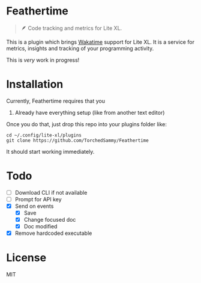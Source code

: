 # Feathertime
> 🪶 Code tracking and metrics for Lite XL.

This is a plugin which brings [Wakatime](https://wakatime.com/) support for
Lite XL. It is a service for metrics, insights and tracking of your
programming activity.

This is *very* work in progress!

# Installation
Currently, Feathertime requires that you 
1. Already have everything setup (like from another text editor)

Once you do that, just drop this repo into your plugins folder like:
```
cd ~/.config/lite-xl/plugins
git clone https://github.com/TorchedSammy/Feathertime
```  
It should start working immediately.

# Todo
- [ ] Download CLI if not available
- [ ] Prompt for API key
- [x] Send on events
  - [x] Save
  - [x] Change focused doc
  - [x] Doc modified
- [x] Remove hardcoded executable

# License
MIT
